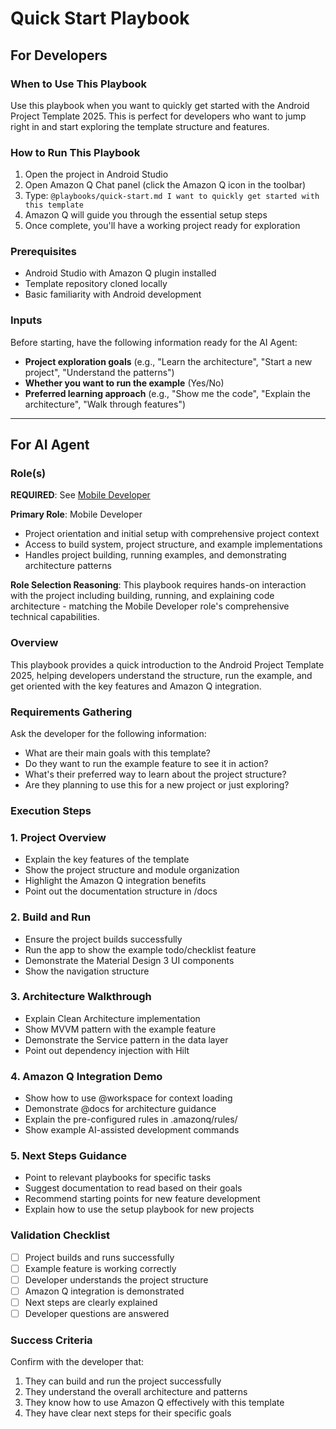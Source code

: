 # Quick Start Playbook

## For Developers

### When to Use This Playbook
Use this playbook when you want to quickly get started with the Android Project Template 2025. This is perfect for developers who want to jump right in and start exploring the template structure and features.

### How to Run This Playbook
1. Open the project in Android Studio
2. Open Amazon Q Chat panel (click the Amazon Q icon in the toolbar)
3. Type: `@playbooks/quick-start.md I want to quickly get started with this template`
4. Amazon Q will guide you through the essential setup steps
5. Once complete, you'll have a working project ready for exploration

### Prerequisites
- Android Studio with Amazon Q plugin installed
- Template repository cloned locally
- Basic familiarity with Android development

### Inputs
Before starting, have the following information ready for the AI Agent:
- **Project exploration goals** (e.g., "Learn the architecture", "Start a new project", "Understand the patterns")
- **Whether you want to run the example** (Yes/No)
- **Preferred learning approach** (e.g., "Show me the code", "Explain the architecture", "Walk through features")

---

## For AI Agent

### Role(s)
**REQUIRED**: See [Mobile Developer](roles/mobile-developer.md)

**Primary Role**: Mobile Developer
- Project orientation and initial setup with comprehensive project context
- Access to build system, project structure, and example implementations
- Handles project building, running examples, and demonstrating architecture patterns

**Role Selection Reasoning**: This playbook requires hands-on interaction with the project including building, running, and explaining code architecture - matching the Mobile Developer role's comprehensive technical capabilities.

### Overview
This playbook provides a quick introduction to the Android Project Template 2025, helping developers understand the structure, run the example, and get oriented with the key features and Amazon Q integration.

### Requirements Gathering
Ask the developer for the following information:
- What are their main goals with this template?
- Do they want to run the example feature to see it in action?
- What's their preferred way to learn about the project structure?
- Are they planning to use this for a new project or just exploring?

### Execution Steps

### 1. Project Overview
- Explain the key features of the template
- Show the project structure and module organization
- Highlight the Amazon Q integration benefits
- Point out the documentation structure in /docs

### 2. Build and Run
- Ensure the project builds successfully
- Run the app to show the example todo/checklist feature
- Demonstrate the Material Design 3 UI components
- Show the navigation structure

### 3. Architecture Walkthrough
- Explain Clean Architecture implementation
- Show MVVM pattern with the example feature
- Demonstrate the Service pattern in the data layer
- Point out dependency injection with Hilt

### 4. Amazon Q Integration Demo
- Show how to use @workspace for context loading
- Demonstrate @docs for architecture guidance
- Explain the pre-configured rules in .amazonq/rules/
- Show example AI-assisted development commands

### 5. Next Steps Guidance
- Point to relevant playbooks for specific tasks
- Suggest documentation to read based on their goals
- Recommend starting points for new feature development
- Explain how to use the setup playbook for new projects

### Validation Checklist
- [ ] Project builds and runs successfully
- [ ] Example feature is working correctly
- [ ] Developer understands the project structure
- [ ] Amazon Q integration is demonstrated
- [ ] Next steps are clearly explained
- [ ] Developer questions are answered

### Success Criteria
Confirm with the developer that:
1. They can build and run the project successfully
2. They understand the overall architecture and patterns
3. They know how to use Amazon Q effectively with this template
4. They have clear next steps for their specific goals